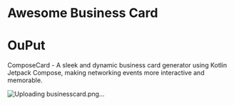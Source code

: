 # Awesome Business Card
# OuPut
ComposeCard - A sleek and dynamic business card generator using Kotlin Jetpack Compose, making networking events more interactive and memorable.


![Uploading businesscard.png…]()
